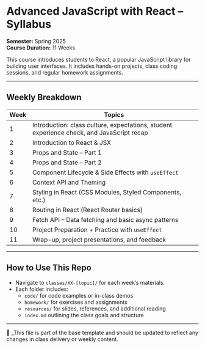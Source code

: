# Advanced JavaScript with React – Syllabus

**Semester:** Spring 2025  
**Course Duration:** 11 Weeks   

This course introduces students to React, a popular JavaScript library for building user interfaces. It includes hands-on projects, class coding sessions, and regular homework assignments.

---

## Weekly Breakdown

| Week | Topics |
|------|--------|
| 1 | Introduction: class culture, expectations, student experience check, and JavaScript recap |
| 2 | Introduction to React & JSX |
| 3 | Props and State – Part 1 |
| 4 | Props and State – Part 2 |
| 5 | Component Lifecycle & Side Effects with `useEffect` |
| 6 | Context API and Theming |
| 7 | Styling in React (CSS Modules, Styled Components, etc.) |
| 8 | Routing in React (React Router basics) |
| 9 | Fetch API – Data fetching and basic async patterns |
|10 | Project Preparation + Practice with `useEffect` |
|11 | Wrap-up, project presentations, and feedback |

---

## How to Use This Repo

- Navigate to `classes/XX-[topic]/` for each week’s materials.
- Each folder includes:
  - `code/` for code examples or in-class demos
  - `homework/` for exercises and assignments
  - `resources/` for slides, references, and additional reading
  - `index.md` outlining the class goals and structure

---

📌 _This file is part of the base template and should be updated to reflect any changes in class delivery or weekly content.


